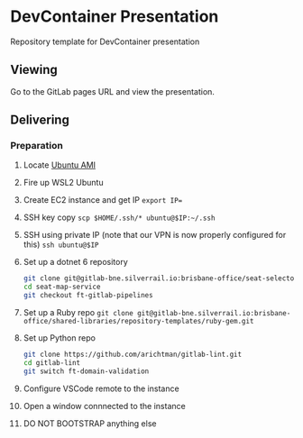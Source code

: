 # DevContainer Presentation

Repository template for DevContainer presentation

## Viewing

Go to the GitLab pages URL and view the presentation.

## Delivering

### Preparation

1. Locate [Ubuntu AMI](https://cloud-images.ubuntu.com/locator/ec2/)
1. Fire up WSL2 Ubuntu
1. Create EC2 instance and get IP
    `export IP=`
1. SSH key copy
   `scp $HOME/.ssh/* ubuntu@$IP:~/.ssh`
1. SSH using private IP (note that our VPN is now properly configured for this)
    `ssh ubuntu@$IP`
1. Set up a dotnet 6 repository

    ```Bash
    git clone git@gitlab-bne.silverrail.io:brisbane-office/seat-selector/seat-map-service.git
    cd seat-map-service
    git checkout ft-gitlab-pipelines
    ```

1. Set up a Ruby repo
   `git clone git@gitlab-bne.silverrail.io:brisbane-office/shared-libraries/repository-templates/ruby-gem.git`
1. Set up Python repo

    ```Bash
    git clone https://github.com/arichtman/gitlab-lint.git
    cd gitlab-lint
    git switch ft-domain-validation
    ```

1. Configure VSCode remote to the instance
1. Open a window connnected to the instance
1. DO NOT BOOTSTRAP anything else
